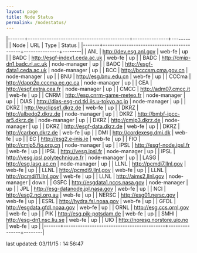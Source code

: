 ```yaml
---
layout: page
title: Node Status
permalink: /nodestatus/
---
```


|-------+-------------------------------------------+---------------+--------|
| Node  | URL                                       | Type          | Status |
|-------+-------------------------------------------+---------------+--------|
| ANL   | http://dev.esg.anl.gov                    | web-fe        | up     |
| BADC  | http://esgf-index1.ceda.ac.uk             | web-fe        | up     |
| BADC  | http://cmip-dn1.badc.rl.ac.uk             | node-manager  | up     |
| BADC  | http://esgf-data1.ceda.ac.uk              | node-manager  | up     |
| BCC   | http://bcccsm.cma.gov.cn                  | node-manager  | up     |
| BNU   | http://esg.bnu.edu.cn                     | web-fe        | up     |
| CCCma | http://dapp2p.cccma.ec.gc.ca              | node-manager  | up     |
| CEA   | http://esgf.extra.cea.fr                  | node-manager  | up     |
| CMCC  | http://adm07.cmcc.it                      | web-fe        | up     |
| CNRM  | http://esg.cnrm-game-meteo.fr             | node-manager  | up     |
| DIAS  | http://dias-esg-nd.tkl.iis.u-tokyo.ac.jp  | node-manager  | up     |
| DKRZ  | http://euclipse1.dkrz.de                  | web-fe        | up     |
| DKRZ  | http://albedo2.dkrz.de                    | node-manager  | up     |
| DKRZ  | http://bmbf-ipcc-ar5.dkrz.de              | node-manager  | up     |
| DKRZ  | http://cmip3.dkrz.de                      | node-manager  | up     |
| DKRZ  | http://esgf-data.dkrz.de                  | web-fe        | up     |
| DKRZ  | http://carbon.dkrz.de                     | web-fe        | up     |
| DMI   | http://cordexesg.dmi.dk                   | web-fe        | up     |
| EC    | http://esg2.e-inis.ie                     | web-fe        | up     |
| FIO   | http://cmip5.fio.org.cn                   | node-manager  | up     |
| IPSL  | http://esgf-node.ipsl.fr                  | web-fe        | up     |
| IPSL  | http://vesg.ipsl.fr                       | node-manager  | up     |
| IPSL  | http://vesg.ipsl.polytechnique.fr         | node-manager  | up     |
| LASG  | http://esg.lasg.ac.cn                     | node-manager  | up     |
| LLNL  | http://pcmdi7.llnl.gov                    | web-fe        | up     |
| LLNL  | http://pcmdi9.llnl.gov                    | web-fe        | up     |
| LLNL  | http://pcmdi11.llnl.gov                   | web-fe        | up     |
| LLNL  | http://aims2.llnl.gov                     | node-manager  | down   |
| GSFC  | http://esgdata1.nccs.nasa.gov             | node-manager  | up     |
| JPL   | http://esg-datanode.jpl.nasa.gov          | web-fe        | up     |
| NCI   | http://esg2.nci.org.au                    | web-fe        | up     |
| NERSC | http://esg01.nersc.gov                    | web-fe        | up     |
| ESRL  | http://hydra.fsl.noaa.gov                 | web-fe        | up     |
| GFDL  | http://esgdata.gfdl.noaa.gov              | web-fe        | up     |
| ORNL  | http://esg.ccs.ornl.gov                   | web-fe        | up     |
| PIK   | http://esg.pik-potsdam.de                 | web-fe        | up     |
| SMHI  | http://esg-dn1.nsc.liu.se                 | web-fe        | up     |
| UIO   | http://noresg.norstore.uio.no             | web-fe        | up     |
|-------+-------------------------------------------+---------------+--------|

last updated: 03/11/15 : 14:56:47
